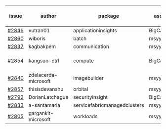| issue | author | package | assignee | bot advice | created date of issue | target release date | date from target |
| ------ | ------ | ------ | ------ | ------ | ------ | ------ | :-----: |
| [#2846](https://github.com/Azure/sdk-release-request/issues/2846) | vutran01 | applicationinsights | BigCat20196 |   | 05-26 | 06-09 |   |
| [#2860](https://github.com/Azure/sdk-release-request/issues/2860) | wiboris | batch | msyyc |   | 05-31 | 06-14 |   |
| [#2837](https://github.com/Azure/sdk-release-request/issues/2837) | kagbakpem | communication | msyyc |   | 05-23 | 05-25 |   |
| [#2854](https://github.com/Azure/sdk-release-request/issues/2854) | kangsun-ctrl | compute | BigCat20196 |   release date < 2 ! <br> | 05-31 | 06-02 | 0 |
| [#2840](https://github.com/Azure/sdk-release-request/issues/2840) | zdelacerda-microsoft | imagebuilder | msyyc |   | 05-25 | 06-08 |   |
| [#2857](https://github.com/Azure/sdk-release-request/issues/2857) | thisisdevanshu | orbital | msyyc |   | 05-31 | 06-14 |   |
| [#2792](https://github.com/Azure/sdk-release-request/issues/2792) | DorianLatchague | securityinsight | BigCat20196 |   | 05-12 | 05-16 |   |
| [#2833](https://github.com/Azure/sdk-release-request/issues/2833) | a-santamaria | servicefabricmanagedclusters | msyyc |   | 05-19 | 05-23 |   |
| [#2805](https://github.com/Azure/sdk-release-request/issues/2805) | gargankit-microsoft | workloads | msyyc |   | 05-16 | 06-15 |   |

